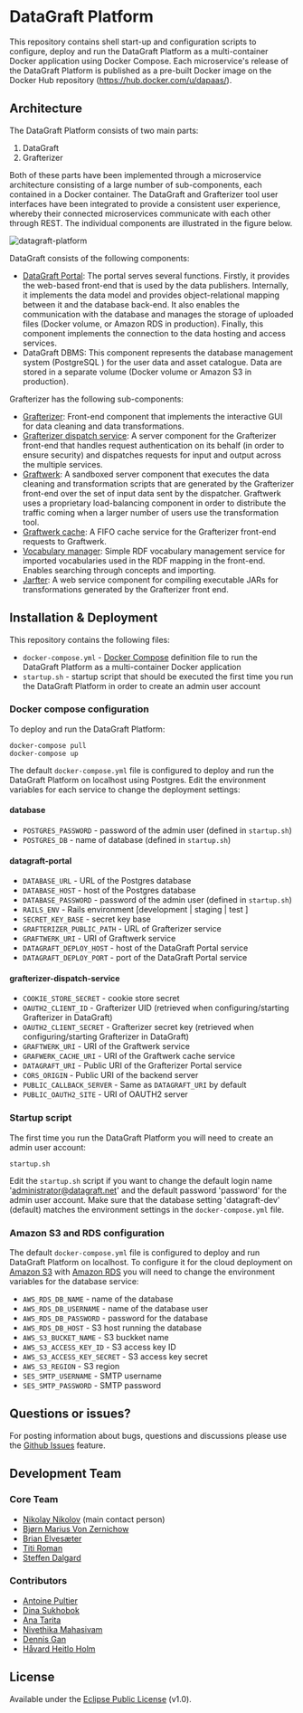 # DataGraft Platform

This repository contains shell start-up and configuration scripts to configure, deploy and run the DataGraft Platform as a multi-container Docker application using Docker Compose. Each microservice's release of the DataGraft Platform is published as a pre-built Docker image on the Docker Hub repository (https://hub.docker.com/u/dapaas/).

## Architecture

The DataGraft Platform consists of two main parts:

1. DataGraft
2. Grafterizer

Both of these parts have been implemented through a microservice architecture consisting of a large number of sub-components, each contained in a Docker container. The DataGraft and Grafterizer tool user interfaces have been integrated to provide a consistent user experience, whereby their connected microservices communicate with each other through REST. The individual components are illustrated in the figure below. 

![datagraft-platform](https://cloud.githubusercontent.com/assets/2796494/21607399/0bd98db8-d1b6-11e6-8f3f-6d74ba24bc98.png)

DataGraft consists of the following components:
*	[DataGraft Portal](https://github.com/datagraft/datagraft-portal): The portal serves several functions. Firstly, it provides the web-based front-end that is used by the data publishers. Internally, it implements the data model and provides object-relational mapping between it and the database back-end. It also enables the communication with the database and manages the storage of uploaded files (Docker volume, or Amazon RDS  in production). Finally, this component implements the connection to the data hosting and access services.
*	DataGraft DBMS: This component represents the database management system (PostgreSQL ) for the user data and asset catalogue. Data are stored in a separate volume (Docker volume or Amazon S3  in production).

Grafterizer has the following sub-components:
*	[Grafterizer](https://github.com/datagraft/grafterizer): Front-end component that implements the interactive GUI for data cleaning and data transformations.
*	[Grafterizer dispatch service](https://github.com/datagraft/grafterizer-dispatch-service): A server component for the Grafterizer front-end that handles request authentication on its behalf (in order to ensure security) and dispatches requests for input and output across the multiple services.
*	[Graftwerk](https://github.com/datagraft/graftwerk): A sandboxed server component that executes the data cleaning and transformation scripts that are generated by the Grafterizer front-end over the set of input data sent by the dispatcher. Graftwerk uses a proprietary load-balancing component in order to distribute the traffic coming when a larger number of users use the transformation tool. 
*	[Graftwerk cache](https://github.com/datagraft/graftwerk-cache): A FIFO cache service for the Grafterizer front-end requests to Graftwerk.
*	[Vocabulary manager](https://github.com/datagraft/vocabulary-manager): Simple RDF vocabulary management service for imported vocabularies used in the RDF mapping in the front-end. Enables searching through concepts and importing.
*	[Jarfter](https://github.com/datagraft/jarfter): A web service component for compiling executable JARs for transformations generated by the Grafterizer front end. 

## Installation & Deployment

This repository contains the following files:

* `docker-compose.yml` - [Docker Compose](https://docs.docker.com/compose/) definition file to run the DataGraft Platform as a multi-container Docker application
* `startup.sh` - startup script that should be executed the first time you run the DataGraft Platform in order to create an admin user account

### Docker compose configuration

To deploy and run the DataGraft Platform:

```
docker-compose pull
docker-compose up
```

The default `docker-compose.yml` file is configured to deploy and run the DataGraft Platform on localhost using Postgres. Edit the environment variables for each service to change the deployment settings:

#### database

* `POSTGRES_PASSWORD` - password of the admin user (defined in `startup.sh`)
* `POSTGRES_DB` - name of database (defined in `startup.sh`)

#### datagraft-portal

* `DATABASE_URL` - URL of the Postgres database
* `DATABASE_HOST` - host of the Postgres database
* `DATABASE_PASSWORD` - password of the admin user (defined in `startup.sh`)
* `RAILS_ENV` - Rails environment [development | staging | test ]
* `SECRET_KEY_BASE` - secret key base
* `GRAFTERIZER_PUBLIC_PATH` - URL of Grafterizer service
* `GRAFTWERK_URI` - URI of Graftwerk service
* `DATAGRAFT_DEPLOY_HOST` - host of the DataGraft Portal service
* `DATAGRAFT_DEPLOY_PORT` - port of the DataGraft Portal service

#### grafterizer-dispatch-service

* `COOKIE_STORE_SECRET` - cookie store secret
* `OAUTH2_CLIENT_ID` - Grafterizer UID (retrieved when configuring/starting Grafterizer in DataGraft)
* `OAUTH2_CLIENT_SECRET` - Grafterizer secret key (retrieved when configuring/starting Grafterizer in DataGraft)
* `GRAFTWERK_URI` - URI of the Graftwerk service
* `GRAFWERK_CACHE_URI` - URI of the Graftwerk cache service
* `DATAGRAFT_URI` - Public URI of the Grafterizer Portal service
* `CORS_ORIGIN` - Public URI of the backend server
* `PUBLIC_CALLBACK_SERVER` - Same as `DATAGRAFT_URI` by default
* `PUBLIC_OAUTH2_SITE` - URI of OAUTH2 server

### Startup script

The first time you run the DataGraft Platform you will need to create an admin user account:

```
startup.sh
```

Edit the `startup.sh` script if you want to change the default login name 'administrator@datagraft.net' and the default password 'password' for the admin user account. Make sure that the database setting 'datagraft-dev' (default) matches the environment settings in the `docker-compose.yml` file.

### Amazon S3 and RDS configuration

The default `docker-compose.yml` file is configured to deploy and run DataGraft Platform on localhost. To configure it for the cloud deployment on [Amazon S3](https://aws.amazon.com/s3/) with [Amazon RDS](https://aws.amazon.com/rds/) you will need to change the environment variables for the database service:

* `AWS_RDS_DB_NAME` - name of the database
* `AWS_RDS_DB_USERNAME` - name of the database user
* `AWS_RDS_DB_PASSWORD` - password for the database
* `AWS_RDS_DB_HOST` - S3 host running the database
* `AWS_S3_BUCKET_NAME` - S3 buckket name
* `AWS_S3_ACCESS_KEY_ID` - S3 access key ID
* `AWS_S3_ACCESS_KEY_SECRET` - S3 access key secret
* `AWS_S3_REGION` - S3 region
* `SES_SMTP_USERNAME` - SMTP username
* `SES_SMTP_PASSWORD` - SMTP password

## Questions or issues?

For posting information about bugs, questions and discussions please use the [Github Issues](https://github.com/datagraft/datagraft-platform/issues) feature.

## Development Team

### Core Team

- [Nikolay Nikolov](https://github.com/nvnikolov) (main contact person)
- [Bjørn Marius Von Zernichow](https://github.com/bmzernichow)
- [Brian Elvesæter](https://github.com/elvesater)
- [Titi Roman](https://github.com/dr0)
- [Steffen Dalgard](https://github.com/sdalgard)

### Contributors

- [Antoine Pultier](https://github.com/yellowiscool)
- [Dina Sukhobok](https://github.com/dinans)
- [Ana Tarita](https://github.com/taritaAna)
- [Nivethika Mahasivam](https://github.com/nivemaham)
- [Dennis Gan](https://github.com/dennisgan)
- [Håvard Heitlo Holm](https://github.com/havahol)

## License

Available under the [Eclipse Public License](/LICENSE) (v1.0).
